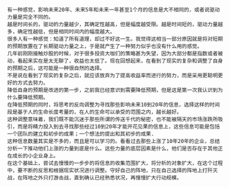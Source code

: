     有一种感觉，影响未来20年、未来5年和未来一年甚至1个月的信息是大不相同的，或者说驱动力量是完全不同的。
    越是时间长的，驱动的力量越少，其确定性越高，但是幅度越受限。越是时间短的，驱动力量越多，确定性越低，但是相同时间内的幅度越大。
    很多人有一种感觉：知道了所有道理，却过不好这一生。我觉得这相当一部分原因就是将对短期的预期放置在了长期驱动力量之上，于是就产生了一种努力似乎也没有什么用的感觉。
    几年前刚刚接触炒股的时候，对于很多投资大咖们的策略甚为失望，因为大部分都是指数或者被动，看起来实在是太无聊了，收益也太低了。现在回想起来，在看到了现实的复杂和调整了自身的预期之后，这可能是一种很自然的选择。
    不是说在看到了现实的复杂之后，就应该放弃为了提高收益率而进行的努力，而是采用更聪明更好的方式去努力。
    降低自身的预期是改进的第一步，之前我已经意识到需要降低预期，但是这是第一次我认识到为什么要降低预期。
    在降低预期的同时，将思考的反向调整为寻找那些影响未来10到20年的信息，选择这样的时间段是基于人的生命长度考量的，在人的生命可以承受的范围之内，越长越好。
    这种调整意味着，我们既不能沉迷于那些所谓的传送千代的秘密，也不能被隔天的市场涨跌所吸引，而是将精力投入到去寻找那些经过10到20年才能开花见果的信息上，这些信息可能是包括一个团队的建立和初步的成果；一个想法的提出和其初步的成果.
    这种信息数量其实是不多的，而且是可以学习的。看看过去那些上涨了10年20年的企业，总结分析一下推动他们上涨的力量到底是什么。这些力量的底层因素是什么，他们是否存在于其他正在成长的小企业身上。
    在这个基础上，尝试去慢慢的一步步的将信息的收集范围扩大，将分析的对象扩大，在这个过程中，要不断的反思和根据现实状况进行调整。守好自己的阵地，只在自己选择的阵地上打歼灭战，在阵地之外只打游击战，直到确认已经熟悉状况，再慢慢扩大行动规模。
